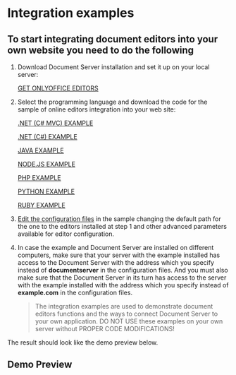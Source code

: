 # Integration examples

## To start integrating document editors into your own website you need to do the following

1. Download Document Server installation and set it up on your local server:

    [GET ONLYOFFICE EDITORS](https://www.onlyoffice.com/developer-edition-request.aspx?from=api.onlyoffice.com)

2. Select the programming language and download the code for the sample of online editors integration into your web site:

    [.NET (C# MVC) EXAMPLE](https://api.onlyoffice.com/app_data/editor/.Net%20(C%23%20MVC)%20Example.zip)

    [.NET (C#) EXAMPLE](https://api.onlyoffice.com/app_data/editor/.Net%20(C%23)%20Example.zip)

    [JAVA EXAMPLE](https://api.onlyoffice.com/app_data/editor/Java%20Example.zip)

    [NODE.JS EXAMPLE](https://api.onlyoffice.com/app_data/editor/Node.js%20Example.zip)

    [PHP EXAMPLE](https://api.onlyoffice.com/app_data/editor/PHP%20Example.zip)

    [PYTHON EXAMPLE](https://api.onlyoffice.com/app_data/editor/Python%20Example.zip)

    [RUBY EXAMPLE](https://api.onlyoffice.com/app_data/editor/Ruby%20Example.zip)

3. [Edit the configuration files](https://api.onlyoffice.com/editors/advanced) in the sample changing the default path for the one to the editors installed at step 1 and other advanced parameters available for editor configuration.

4. In case the example and Document Server are installed on different computers, make sure that your server with the example installed has access to the Document Server with the address which you specify instead of **documentserver** in the configuration files. And you must also make sure that the Document Server in its turn has access to the server with the example installed with the address which you specify instead of **example.com** in the configuration files.

    > The integration examples are used to demonstrate document editors functions and the ways to connect Document Server to your own application. DO NOT USE these examples on your own server without PROPER CODE MODIFICATIONS!

The result should look like the demo preview below.

## Demo Preview

